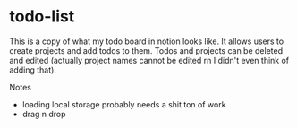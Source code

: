 # todo-list

This is a copy of what my todo board in notion looks like. It allows users to create projects and add todos to them. Todos and projects can be deleted and edited (actually project names cannot be edited rn I didn't even think of adding that).

Notes
- loading local storage probably needs a shit ton of work
- drag n drop
